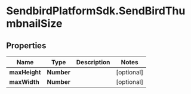 # SendbirdPlatformSdk.SendBirdThumbnailSize

## Properties

Name | Type | Description | Notes
------------ | ------------- | ------------- | -------------
**maxHeight** | **Number** |  | [optional] 
**maxWidth** | **Number** |  | [optional] 


